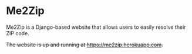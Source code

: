 # Me2Zip
Me2Zip is a Django-based website that allows users to easily resolve their ZIP code. 

~~The website is up and running at https://me2zip.herokuapp.com.~~
